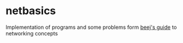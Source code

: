 # netbasics
Implementation of programs and some problems form [beej's guide](https://beej.us/guide/bgnet0/) to networking concepts
